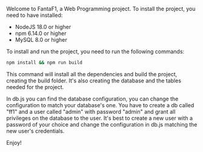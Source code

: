 Welcome to FantaF1, a Web Programming project.
To install the project, you need to have installed:

- NodeJS 18.0 or higher
- npm 6.14.0 or higher
- MySQL 8.0 or higher

To install and run the project, you need to run the following commands:

```bash
npm install && npm run build
```

This command will install all the dependencies and build the project, creating the build folder. It's also creating the database and the tables needed for the project.

In db.js you can find the database configuration, you can change the configuration to match your database's one. You have to create a db called "ff1" and a user called "admin" with password "admin" and grant all privileges on the database to the user. It's best to create a new user with a password of your choice and change the configuration in db.js matching the new user's credentials.

Enjoy!